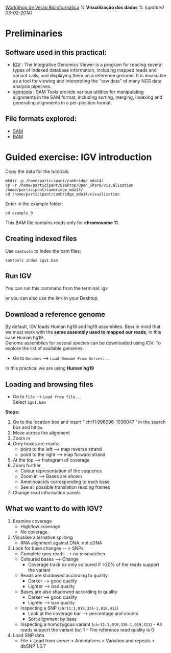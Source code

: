 [WorkShop de Verão Bioinformática](http://github.com/genomika/summercourse/)
% __Visualização dos dados__
% _(updated 03-02-2014)_
<!-- COMMON LINKS HERE -->

[IGV]: http://www.broadinstitute.org/igv/home "IGV"
[Samtools]: http://samtools.sourceforge.net/ "samtools"


Preliminaries
================================================================================

Software used in this practical:
--------------------------------

- [IGV] : The Integrative Genomics Viewer is a program for reading several types of indexed database information, including mapped reads and variant calls, and displaying them on a reference genome. It is invaluable as a tool for viewing and interpreting the "raw data" of many NGS data analysis pipelines.
- [samtools] : SAM Tools provide various utilities for manipulating alignments in the SAM format, including sorting, merging, indexing and generating alignments in a per-position format.


File formats explored:
----------------------

- [SAM](http://samtools.sourceforge.net/SAMv1.pdf)
- [BAM](http://www.broadinstitute.org/igv/bam)


Guided exercise: IGV introduction
================================================================================

Copy the data for the tutorials:

    mkdir -p /home/participant/cambridge_mda14/
    cp -r /home/participant/Desktop/Open_Share/visualization /home/participant/cambridge_mda14/
    cd /home/participant/cambridge_mda14/visualization

Enter in the example folder:

    cd example_0

This BAM file contains reads only for **chromosome 11**.

Creating indexed files
--------------------------------------------------------------------------------

Use ``samtools`` to index the bam files:

    samtools index igv1.bam


Run IGV
--------------------------------------------------------------------------------

You can run this command from the terminal:
    igv

or you can also use the link in your Desktop.


Download a reference genome
--------------------------------------------------------------------------------

By default, IGV loads Human hg18 and hg19 assemblies. Bear in mind that we must work with the **same assembly used to mapped our reads**, in this case Human hg19.  
Genome assemblies for several species can be downloaded using IGV. To explore the list of available genomes:

- Go to ``Genomes`` --> ``Load Genome From Server...``  

In this practical we are using **Human hg19**


Loading and browsing files
--------------------------------------------------------------------------------

- Go to ``File`` --> ``Load from file...``  
Select ``igv1.bam``

**Steps:**

1. Go to the location box and insert ''chr11:996096-1036047'' in the search box and hit ``Go``.
2. Move across the alignment
3. Zoom in
4. Grey boxes are reads:
      - point to the left --> map reverse strand
      - point to the right --> map forward strand
5. At the top --> histogram of coverage
6. Zoom further
      - Colour representation of the sequence
      - Zoom in --> Bases are shown
      - Amminoacids corresponding to each base
      - See all possible translation reading frames
7. Change read information panels
      
What we want to do with IGV?
--------------------------------------------------------------------------------
1. Examine coverage
      - High/low coverage
      - No coverage
2. Visualise alternative splicing
      - RNA alignment against DNA, not cDNA
3. Look for base changes -- > SNPs
      - Complete grey reads --> no mismatches
      - Coloured bases --> Change
	    - Coverage track os only coloured if >20% of the reads support the variant
      - Reads are shadowed according to quality
	    - Darker --> good quality
	    - Lighter --> bad quality
      - Bases are also shadowed according to quality
	    - Darker --> good quality
	    - Lighter --> bad quality
      - Inspecting a SNP (``chr11:1,018,335-1,018,412``)
	    - Look at the coverage bar --> percentage and counts
	    - Sort alignment by base
      - Inspecting a homozygous variant (``chr11:1,019,336-1,019,413``)
            - All reads support the variant but 1
            - The reference read quality is 0
4. Load SNP data
      - File > Load from server > Annotations > Variation and repeats > dbSNP 1.3.7




